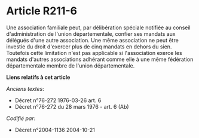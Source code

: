 # Article R211-6

Une association familiale peut, par délibération spéciale notifiée au conseil d'administration de l'union départementale,
confier ses mandats aux délégués d'une autre association. Une même association ne peut être investie du droit d'exercer plus
de cinq mandats en dehors du sien. Toutefois cette limitation n'est pas applicable si l'association exerce les mandats
d'autres associations adhérant comme elle à une même fédération départementale membre de l'union départementale.

**Liens relatifs à cet article**

_Anciens textes_:

  - Décret n°76-272 1976-03-26 art. 6
  - Décret n°76-272 du 28 mars 1976 - art. 6 (Ab)

_Codifié par_:

  - Décret n°2004-1136 2004-10-21
